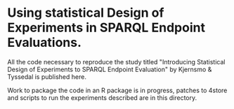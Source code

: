 Using statistical Design of Experiments in SPARQL Endpoint Evaluations.
=======================================================================

All the code necessary to reproduce the study titled "Introducing
  Statistical Design of Experiments to SPARQL Endpoint Evaluation" by
  Kjernsmo & Tyssedal is published here.

Work to package the code in an R package is in progress, patches to
4store and scripts to run the experiments described are in this
directory.
